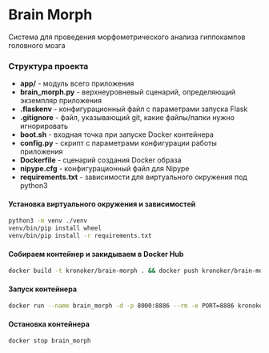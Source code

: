 # Brain Morph

Система для проведения морфометрического анализа гиппокампов головного мозга

### Структура проекта
- **app/** - модуль всего приложения
- **brain_morph.py** - верхнеуровневый сценарий, определяющий экземпляр приложения
- **.flaskenv** - конфигурационный файл с параметрами запуска Flask
- **.gitignore** - файл, указывающий git, какие файлы/папки нужно игнорировать
- **boot.sh** - входная точка при запуске Docker контейнера
- **config.py** - скрипт с параметрами конфигурации работы приложения
- **Dockerfile** - сценарий создания Docker образа
- **nipype.cfg** - конфигурационный файл для Nipype
- **requirements.txt** - зависимости для виртуального окружения под python3

#### Установка виртуального окружения и зависимостей
```bash
python3 -m venv ./venv
venv/bin/pip install wheel 
venv/bin/pip install -r requirements.txt
```

#### Собираем контейнер и закидываем в Docker Hub
```bash
docker build -t kronoker/brain-morph . && docker push kronoker/brain-morph
```

#### Запуск контейнера
```bash
docker run --name brain_morph -d -p 8000:8886 --rm -e PORT=8886 kronoker/brain-morph:latest
```

#### Остановка контейнера
```bash
docker stop brain_morph
```